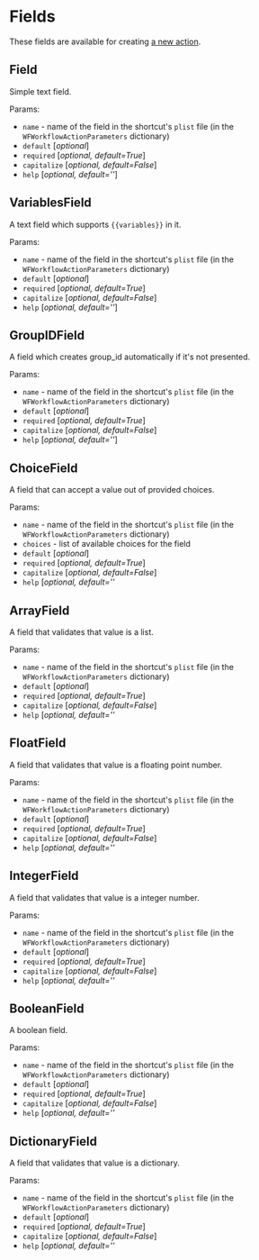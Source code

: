 # Fields

These fields are available for creating [a new action](/docs/new_action/md).

## Field

Simple text field.

Params:

* `name` - name of the field in the shortcut's `plist` file (in the `WFWorkflowActionParameters` dictionary)
* `default` [*optional*]
* `required` [*optional, default=True*]
* `capitalize` [*optional, default=False*]
* `help` [*optional, default=''*]

## VariablesField

A text field which supports `{{variables}}` in it.

Params:

* `name` - name of the field in the shortcut's `plist` file (in the `WFWorkflowActionParameters` dictionary)
* `default` [*optional*]
* `required` [*optional, default=True*]
* `capitalize` [*optional, default=False*]
* `help` [*optional, default=''*]

## GroupIDField

A field which creates group_id automatically if it's not presented.

Params:

* `name` - name of the field in the shortcut's `plist` file (in the `WFWorkflowActionParameters` dictionary)
* `default` [*optional*]
* `required` [*optional, default=True*]
* `capitalize` [*optional, default=False*]
* `help` [*optional, default=''*]

## ChoiceField

A field that can accept a value out of provided choices.

Params:

* `name` - name of the field in the shortcut's `plist` file (in the `WFWorkflowActionParameters` dictionary)
* `choices` - list of available choices for the field
* `default` [*optional*]
* `required` [*optional, default=True*]
* `capitalize` [*optional, default=False*]
* `help` [*optional, default=''*

## ArrayField

A field that validates that value is a list.

Params:

* `name` - name of the field in the shortcut's `plist` file (in the `WFWorkflowActionParameters` dictionary)
* `default` [*optional*]
* `required` [*optional, default=True*]
* `capitalize` [*optional, default=False*]
* `help` [*optional, default=''*

## FloatField

A field that validates that value is a floating point number.

Params:

* `name` - name of the field in the shortcut's `plist` file (in the `WFWorkflowActionParameters` dictionary)
* `default` [*optional*]
* `required` [*optional, default=True*]
* `capitalize` [*optional, default=False*]
* `help` [*optional, default=''*

## IntegerField

A field that validates that value is a integer number.

Params:

* `name` - name of the field in the shortcut's `plist` file (in the `WFWorkflowActionParameters` dictionary)
* `default` [*optional*]
* `required` [*optional, default=True*]
* `capitalize` [*optional, default=False*]
* `help` [*optional, default=''*

## BooleanField

A boolean field.

Params:

* `name` - name of the field in the shortcut's `plist` file (in the `WFWorkflowActionParameters` dictionary)
* `default` [*optional*]
* `required` [*optional, default=True*]
* `capitalize` [*optional, default=False*]
* `help` [*optional, default=''*

## DictionaryField

A field that validates that value is a dictionary.

Params:

* `name` - name of the field in the shortcut's `plist` file (in the `WFWorkflowActionParameters` dictionary)
* `default` [*optional*]
* `required` [*optional, default=True*]
* `capitalize` [*optional, default=False*]
* `help` [*optional, default=''*
